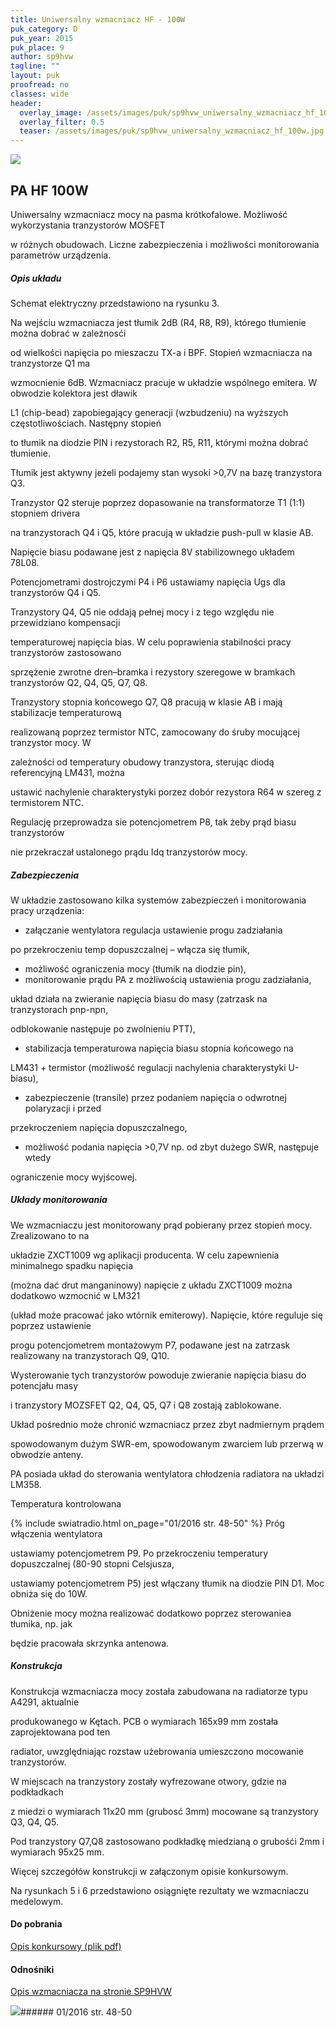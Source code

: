 ```yaml
---
title: Uniwersalny wzmacniacz HF - 100W
puk_category: D
puk_year: 2015
puk_place: 9
author: sp9hvw
tagline: ""
layout: puk
proofread: no
classes: wide
header:
  overlay_image: /assets/images/puk/sp9hvw_uniwersalny_wzmacniacz_hf_100w.jpg
  overlay_filter: 0.5
  teaser: /assets/images/puk/sp9hvw_uniwersalny_wzmacniacz_hf_100w.jpg
---
```






 



![](assets/data/img/projects/2015-9-0.jpg) 



PA HF 100W
----------





 Uniwersalny wzmacniacz mocy na pasma krótkofalowe. Możliwość wykorzystania tranzystorów MOSFET

 w różnych obudowach. Liczne zabezpieczenia i możliwości monitorowania parametrów urządzenia.




##### Opis układu




 Schemat elektryczny przedstawiono na rysunku 3.






 Na wejściu wzmacniacza jest tłumik 2dB (R4, R8, R9), którego tłumienie można dobrać w zależnosći

 od wielkości napięcia po mieszaczu TX-a i BPF. Stopień wzmacniacza na tranzystorze Q1 ma

 wzmocnienie 6dB. Wzmacniacz pracuje w układzie wspólnego emitera. W obwodzie kolektora jest dławik

 L1 (chip-bead) zapobiegający generacji (wzbudzeniu) na wyższych częstotliwościach. Następny stopień

 to tłumik na diodzie PIN i rezystorach R2, R5, R11, którymi można dobrać tłumienie.

 Tłumik jest aktywny jeżeli podajemy stan wysoki >0,7V na bazę tranzystora Q3.






 Tranzystor Q2 steruje poprzez dopasowanie na transformatorze T1 (1:1) stopniem drivera

 na tranzystorach Q4 i Q5, które pracują w układzie push-pull w klasie AB.

 Napięcie biasu podawane jest z napięcia 8V stabilizownego układem 78L08.

 Potencjometrami dostrojczymi P4 i P6 ustawiamy napięcia Ugs dla tranzystorów Q4 i Q5.






 Tranzystory Q4, Q5 nie oddają pełnej mocy i z tego względu nie przewidziano kompensacji

 temperaturowej napięcia bias. W celu poprawienia stabilności pracy tranzystorów zastosowano

 sprzężenie zwrotne dren–bramka i rezystory szeregowe w bramkach tranzystorów Q2, Q4, Q5, Q7, Q8.






 Tranzystory stopnia końcowego Q7, Q8 pracują w klasie AB i mają stabilizacje temperaturową

 realizowaną poprzez termistor NTC, zamocowany do śruby mocującej tranzystor mocy. W

 zależności od temperatury obudowy tranzystora, sterując diodą referencyjną LM431, można

 ustawić nachylenie charakterystyki porzez dobór rezystora R64 w szereg z termistorem NTC.

 Regulację przeprowadza sie potencjometrem P8, tak żeby prąd biasu tranzystorów

 nie przekraczał ustalonego prądu Idq tranzystorów mocy.




##### Zabezpieczenia




 W układzie zastosowano kilka systemów zabezpieczeń i monitorowania pracy urządzenia:






* załączanie wentylatora regulacja ustawienie progu zadziałania

 po przekroczeniu temp dopuszczalnej – włącza się tłumik,
* możliwość ograniczenia mocy (tłumik na diodzie pin),
* monitorowanie prądu PA z możliwością ustawienia progu zadziałania,

 układ działa na zwieranie napięcia biasu do masy (zatrzask na tranzystorach pnp-npn,

 odblokowanie następuje po zwolnieniu PTT),
* stabilizacja temperaturowa napięcia biasu stopnia końcowego na

 LM431 + termistor (możliwość regulacji nachylenia charakterystyki U-biasu),
* zabezpieczenie (transile) przez podaniem napięcia o odwrotnej polaryzacji i przed

 przekroczeniem napięcia dopuszczalnego,
* możliwość podania napięcia >0,7V np. od zbyt dużego SWR, następuje wtedy

 ograniczenie mocy wyjścowej.




##### Układy monitorowania




We wzmacniaczu jest monitorowany prąd pobierany przez stopień mocy. Zrealizowano to na

układzie ZXCT1009 wg aplikacji producenta. W celu zapewnienia minimalnego spadku napięcia

(można dać drut manganinowy) napięcie z układu ZXCT1009 można dodatkowo wzmocnić w LM321

(układ może pracować jako wtórnik emiterowy). Napięcie, które reguluje się poprzez ustawienie

progu potencjometrem montażowym P7, podawane jest na zatrzask realizowany na tranzystorach Q9, Q10.

Wysterowanie tych tranzystorów powoduje zwieranie napięcia biasu do potencjału masy

i tranzystory MOZSFET Q2, Q4, Q5, Q7 i Q8 zostają zablokowane.

Układ pośrednio może chronić wzmacniacz przez zbyt nadmiernym prądem

spowodowanym dużym SWR-em, spowodowanym zwarciem lub przerwą w obwodzie anteny.






PA posiada układ do sterowania wentylatora chłodzenia radiatora na układzi LM358.

Temperatura kontrolowana

{% include swiatradio.html on_page="01/2016 str. 48-50" %} Próg włączenia wentylatora

ustawiamy potencjometrem P9. Po przekroczeniu temperatury dopuszczalnej (80-90 stopni Celsjusza,

ustawiamy potencjometrem P5) jest włączany tłumik na diodzie PIN D1. Moc obniża się do 10W.

Obniżenie mocy można realizować dodatkowo poprzez sterowaniea tłumika, np. jak

będzie pracowała skrzynka antenowa.




##### Konstrukcja




Konstrukcja wzmacniacza mocy została zabudowana na radiatorze typu A4291, aktualnie

produkowanego w Kętach. PCB o wymiarach 165x99 mm została zaprojektowana pod ten

radiator, uwzględniając rozstaw użebrowania umieszczono mocowanie tranzystorów.

W miejscach na tranzystory zostały wyfrezowane otwory, gdzie na podkładkach

z miedzi o wymiarach 11x20 mm (grubosć 3mm) mocowane są tranzystory Q3, Q4, Q5.

Pod tranzystory Q7,Q8 zastosowano podkładkę miedzianą o grubośći 2mm i wymiarach 95x25 mm.






 Więcej szczegółów konstrukcji w załączonym opisie konkursowym.






 Na rysunkach 5 i 6 przedstawiono osiągnięte rezultaty we wzmacniaczu medelowym.





#### Do pobrania

[Opis konkursowy (plik pdf)](/assets/bin/SP9HVW_PA-HF-100W.pdf)




#### Odnośniki

[Opis wzmacniacza na stronie SP9HVW](http://www.sp9hvw.info/wzmacniacze/krotkofalarstwo/)

 



![](assets/img/logo/sr_logo_s.jpg)###### 01/2016 str. 48-50

 





 


